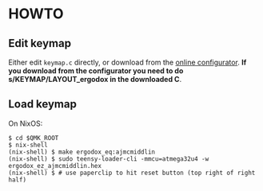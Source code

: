 # HOWTO

## Edit keymap

Either edit `keymap.c` directly, or download from the [online
configurator](https://configure.ergodox-ez.com). **If you download from the configurator you need to
do s/KEYMAP/LAYOUT_ergodox in the downloaded C**.

## Load keymap

On NixOS:

```
$ cd $QMK_ROOT
$ nix-shell
(nix-shell) $ make ergodox_eq:ajmcmiddlin
(nix-shell) $ sudo teensy-loader-cli -mmcu=atmega32u4 -w ergodox_ez_ajmcmiddlin.hex
(nix-shell) $ # use paperclip to hit reset button (top right of right half)
```
